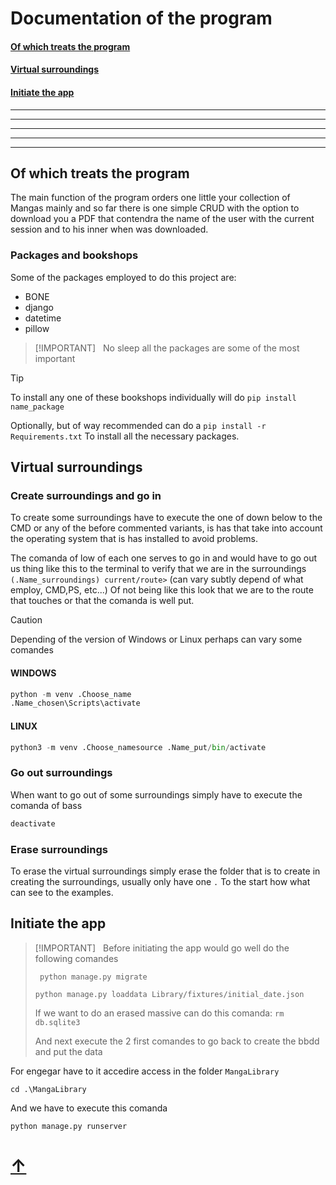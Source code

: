 # **Documentation of the program**

#### [Of which treats the program](#of-which-treats-the-program-1)

#### [Virtual surroundings](#virtual-surroundings-1)

#### [Initiate the app](#initiate-the-app-1)

---

---

---

---

---

## Of which treats the program

The main function of the program orders  one little your collection of Mangas mainly and so far there is one simple CRUD with the option to download you a PDF that contendra the name of the user with the current session and to his inner when was downloaded.

### Packages and bookshops

Some of the packages employed to do this project are:

- BONE
- django
- datetime
- pillow


> [!IMPORTANT]  
> No sleep all the packages are some of the most important


> [!TIP]
> To install any one of these bookshops individually will do ```pip install name_package```

Optionally, but of way recommended can do a ```pip install -r Requirements.txt``` To install all the necessary packages.


## Virtual surroundings

### Create surroundings and go in
To create some surroundings have to execute the one of down below to the CMD or any of the before commented variants, is has that take into account the operating system that is has installed to avoid  problems.

The comanda of low of each one serves to go in and would have to go out us thing like this to the terminal to verify that we are in the surroundings ```(.Name_surroundings) current/route>``` (can vary subtly depend of what employ, CMD,PS, etc...) Of not being like this look that we are to the route that touches or that the comanda is well put.

> [!CAUTION]
> Depending of the version of Windows or Linux perhaps can vary some comandes

#### WINDOWS

```python
python -m venv .Choose_name
.Name_chosen\Scripts\activate
```

#### LINUX

```python
python3 -m venv .Choose_namesource .Name_put/bin/activate
```

### Go out surroundings
When want to go out of some surroundings simply have to execute the comanda of
bass 
```python
deactivate
```

### Erase surroundings

To erase the virtual surroundings simply erase the folder that is to create in creating the surroundings, usually only have one ```.``` To the start how what can see to the examples.

## Initiate the app

> [!IMPORTANT]  
> Before initiating the app would go well do the following comandes
>
> ``` python manage.py migrate  ```
>
> ``` python manage.py loaddata Library/fixtures/initial_date.json ```
>
> If we want to do an erased massive can do this comanda:
> ``` rm db.sqlite3 ```
>
> And next execute the 2 first comandes to go back to create the bbdd and put the data

For engegar have to it accedire access in the folder ``MangaLibrary``

```
cd .\MangaLibrary
```

And we have to execute this comanda
```
python manage.py runserver
```

# [↑](#of-which-treats-the-program)